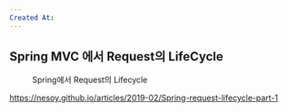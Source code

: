 ```yaml
---
Created At:
---
```


## Spring MVC 에서 Request의 LifeCycle

<figure style="width: 85%" class="align-center">
  <img src="https://onedrive.live.com/embed?resid=C4F97B3B64AE3E7A%216847&authkey=%21APR_Z6LSmvVjaWg&width=1024&height=962" alt="">
  <figcaption>Spring에서 Request의 Lifecycle</figcaption>
</figure>


https://nesoy.github.io/articles/2019-02/Spring-request-lifecycle-part-1